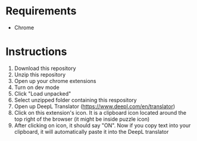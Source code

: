 # Requirements

-   Chrome

# Instructions

1. Download this repository
2. Unzip this repository
3. Open up your chrome extensions
4. Turn on dev mode
5. Click "Load unpacked"
6. Select unzipped folder containing this respository
7. Open up DeepL Translator (https://www.deepl.com/en/translator)
8. Click on this extension's icon. It is a clipboard icon located around the top right of the browser (it might be inside puzzle icon)
9. After clicking on icon, it should say "ON". Now if you copy text into your clipboard, it will automatically paste it into the DeepL translator
